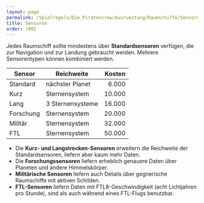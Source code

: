```yaml
---
layout: page
permalink: /Spielregeln/Die_Piratencrew/Ausruestung/Raumschiffe/Sensoren
title: Sensoren
order: /002
---
```


Jedes Raumschiff sollte mindestens über **Standardsensoren** verfügen, die zur Navigation und zur Landung gebraucht werden. Mehrere Sensorentypen können kombiniert werden.

| Sensor | Reichweite | Kosten |
| ------ | ---------- | -----: |
| Standard | nächster Planet | 6.000 |
| Kurz | Sternensystem | 10.000 |
| Lang | 3 Sternensysteme | 16.000 |
| Forschung | Sternensystem | 20.000 |
| Militär | Sternensystem | 32.000 |
| FTL | Sternensystem | 50.000 |

- Die **Kurz- und Langstrecken-Sensoren** erweitern die Reichweite der Standardsensoren, liefern aber kaum mehr Daten.
- Die **Forschungssensoren** liefern erheblich genauere Daten über Planeten und andere Himmelskörper.
- **Militärische Sensoren** liefern auch Details über gegnerische Raumschiffe mit aktiven Schilden.
- **FTL-Sensoren** liefern Daten mit FTL8-Geschwindigkeit (acht Lichtjahren pro Stunde), sind als auch während eines FTL-Flugs benutzbar.
